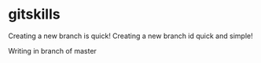 # gitskills
Creating a new branch is quick!
Creating a new branch id quick and simple!

Writing in branch of master